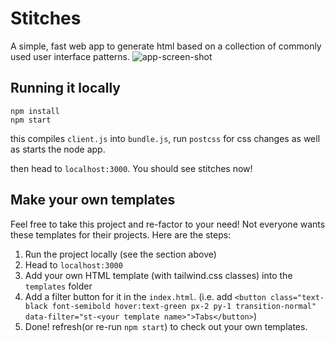 # Stitches


A simple, fast web app to generate html based on a collection of commonly used user interface patterns.
![app-screen-shot](https://res.cloudinary.com/hyperyolo/image/upload/v1531754381/screenshot.png)

## Running it locally


```
npm install
npm start
```
this compiles `client.js` into `bundle.js`, run `postcss` for css changes as well as starts the node app.

then head to `localhost:3000`. You should see stitches now!


## Make your own templates

Feel free to take this project and re-factor to your need! Not everyone wants these templates for their projects. Here are the steps:
1. Run the project locally (see the section above)
2. Head to `localhost:3000`
3. Add your own HTML template (with tailwind.css classes) into the `templates` folder
4. Add a filter button for it in the `index.html`. (i.e. add `<button class="text-black font-semibold hover:text-green px-2 py-1 transition-normal" data-filter="st-<your template name>">Tabs</button>`) 
5. Done! refresh(or re-run `npm start`) to check out your own templates.